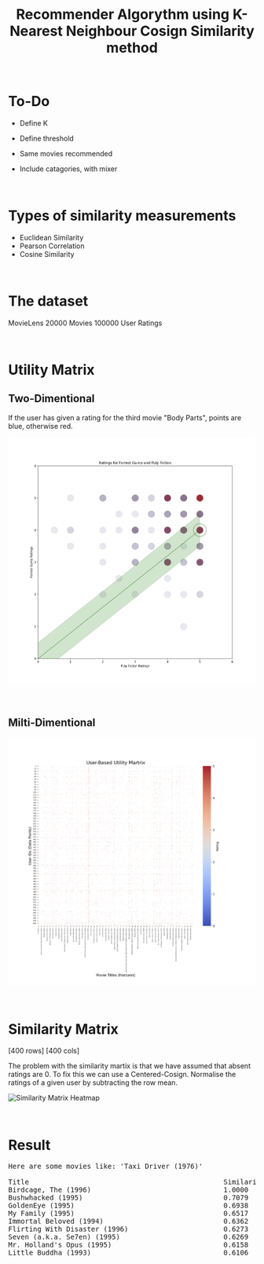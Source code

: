 

<h1 align="center">
	Recommender Algorythm using K-Nearest Neighbour Cosign Similarity method
</h1>

<br />


# To-Do

- Define K
- Define threshold

- Same movies recommended
- Include catagories, with mixer 

<br />


# Types of similarity measurements

- Euclidean Similarity
- Pearson Correlation
- Cosine Similarity

<br />


# The dataset

MovieLens
20000 Movies
100000 User Ratings

<br />


# Utility Matrix

## Two-Dimentional

If the user has given a rating for the third movie "Body Parts", points are blue, otherwise red.

![2D Utility Matirx Heatmap](../media/2D_utility_matrix.png)

<br />


## Milti-Dimentional

![Utility Matirx Heatmap](../media/utility_matrix.png)

<br />


# Similarity Matrix

[400 rows]
[400 cols]

The problem with the similarity martix is that we have assumed that absent ratings are 0. To fix this we can use a Centered-Cosign. Normalise the ratings of a given user by subtracting the row mean.

![Similarity Matrix Heatmap](../media/similarity_matrix.png)

<br />


# Result

<pre>
Here are some movies like: 'Taxi Driver (1976)'

Title                                               Similarity
Birdcage, The (1996)                                1.0000
Bushwhacked (1995)                                  0.7079
GoldenEye (1995)                                    0.6938
My Family (1995)                                    0.6517
Immortal Beloved (1994)                             0.6362
Flirting With Disaster (1996)                       0.6273
Seven (a.k.a. Se7en) (1995)                         0.6269
Mr. Holland's Opus (1995)                           0.6158
Little Buddha (1993)                                0.6106
</pre>

<br />
